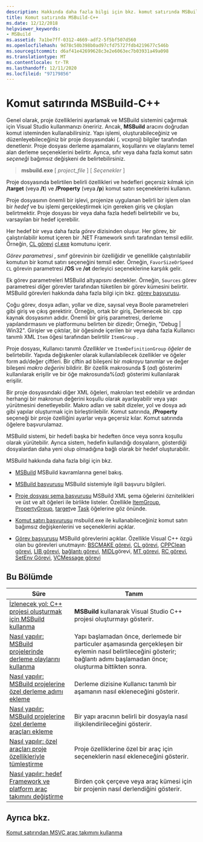 ```yaml
---
description: Hakkında daha fazla bilgi için bkz. komut satırında MSBuild-C++
title: Komut satırında MSBuild-C++
ms.date: 12/12/2018
helpviewer_keywords:
- MSBuild
ms.assetid: 7a1be7ff-0312-4669-adf2-5f5bf507d560
ms.openlocfilehash: 9d78c50b398b0ad97cfd75727fdb4219677c546b
ms.sourcegitcommit: d6af41e42699628c3e2e6063ec7b03931a49a098
ms.translationtype: MT
ms.contentlocale: tr-TR
ms.lasthandoff: 12/11/2020
ms.locfileid: "97179856"
---
```

# <a name="msbuild-on-the-command-line---c"></a>Komut satırında MSBuild-C++

Genel olarak, proje özelliklerini ayarlamak ve MSBuild sistemini çağırmak için Visual Studio kullanmanızı öneririz. Ancak, **MSBuild** aracını doğrudan komut isteminden kullanabilirsiniz. Yapı işlemi, oluşturabileceğiniz ve düzenleyebileceğiniz bir proje dosyasındaki (. vcxproj) bilgiler tarafından denetlenir. Proje dosyası derleme aşamalarını, koşullarını ve olaylarını temel alan derleme seçeneklerini belirtir. Ayrıca, sıfır veya daha fazla komut satırı *seçeneği* bağımsız değişkeni de belirtebilirsiniz.

> **msbuild.exe** [ *project_file* ] [ *Seçenekler* ]

Proje dosyasında belirtilen belirli özellikleri ve hedefleri geçersiz kılmak için **/target** (veya **/t**) ve **/Property** (veya **/p**) komut satırı seçeneklerini kullanın.

Proje dosyasının önemli bir işlevi, projenize uygulanan belirli bir işlem olan bir *hedef* ve bu işlemi gerçekleştirmek için gereken giriş ve çıkışları belirtmektir. Proje dosyası bir veya daha fazla hedefi belirtebilir ve bu, varsayılan bir hedef içerebilir.

Her hedef bir veya daha fazla *görev* dizisinden oluşur. Her görev, bir çalıştırılabilir komut içeren bir .NET Framework sınıfı tarafından temsil edilir. Örneğin, [CL görevi](/visualstudio/msbuild/cl-task) [cl.exe](reference/compiling-a-c-cpp-program.md) komutunu içerir.

*Görev parametresi* , sınıf görevinin bir özelliğidir ve genellikle çalıştırılabilir komutun bir komut satırı seçeneğini temsil eder. Örneğin, `FavorSizeOrSpeed` `CL` görevin parametresi **/OS** ve **/ot** derleyici seçeneklerine karşılık gelir.

Ek görev parametreleri MSBuild altyapısını destekler. Örneğin, `Sources` görev parametresi diğer görevler tarafından tüketilen bir görev kümesini belirtir. MSBuild görevleri hakkında daha fazla bilgi için bkz. [görev başvurusu](/visualstudio/msbuild/msbuild-task-reference).

Çoğu görev, dosya adları, yollar ve dize, sayısal veya Boole parametreleri gibi giriş ve çıkış gerektirir. Örneğin, ortak bir giriş, Derlenecek bir. cpp kaynak dosyasının adıdır. Önemli bir giriş parametresi, derleme yapılandırmasını ve platformunu belirten bir dizedir; Örneğin, "Debug \| Win32". Girişler ve çıktılar, bir öğesinde içerilen bir veya daha fazla Kullanıcı tanımlı XML `Item` öğesi tarafından belirtilir `ItemGroup` .

Proje dosyası, Kullanıcı tanımlı *Özellikler* ve `ItemDefinitionGroup` *öğeler* de belirtebilir. Yapıda değişkenler olarak kullanılabilecek özellikler ve öğeler form adı/değer çiftleri. Bir çiftin ad bileşeni bir *makroyu* tanımlar ve değer bileşeni *makro değerini* bildirir. Bir özellik makrosunda $ (*ad*) gösterimi kullanılarak erişilir ve bir öğe makrosunda%(*ad*) gösterimi kullanılarak erişilir.

Bir proje dosyasındaki diğer XML öğeleri, makroları test edebilir ve ardından herhangi bir makronun değerini koşullu olarak ayarlayabilir veya yapı yürütmesini denetleyebilir. Makro adları ve sabit dizeler, yol ve dosya adı gibi yapılar oluşturmak için birleştirilebilir. Komut satırında, **/Property** seçeneği bir proje özelliğini ayarlar veya geçersiz kılar. Komut satırında öğelere başvurulamaz.

MSBuild sistemi, bir hedefi başka bir hedeften önce veya sonra koşullu olarak yürütebilir. Ayrıca sistem, hedefin kullandığı dosyaların, gösterdiği dosyalardan daha yeni olup olmadığına bağlı olarak bir hedef oluşturabilir.

MSBuild hakkında daha fazla bilgi için bkz.

- [MSBuild](/visualstudio/msbuild/msbuild) MSBuild kavramlarına genel bakış.

- [MSBuild başvurusu](/visualstudio/msbuild/msbuild-reference) MSBuild sistemiyle ilgili başvuru bilgileri.

- [Proje dosyası şema başvurusu](/visualstudio/msbuild/msbuild-project-file-schema-reference) MSBuild XML şema öğelerini öznitelikleri ve üst ve alt öğeleri ile birlikte listeler. Özellikle [ItemGroup](/visualstudio/msbuild/itemgroup-element-msbuild), [PropertyGroup](/visualstudio/msbuild/propertygroup-element-msbuild), [target](/visualstudio/msbuild/target-element-msbuild)ve [Task](/visualstudio/msbuild/task-element-msbuild) öğelerine göz önünde.

- [Komut satırı başvurusu](/visualstudio/msbuild/msbuild-command-line-reference) msbuild.exe ile kullanabileceğiniz komut satırı bağımsız değişkenlerini ve seçeneklerini açıklar.

- [Görev başvurusu](/visualstudio/msbuild/msbuild-task-reference) MSBuild görevlerini açıklar. Özellikle Visual C++ özgü olan bu görevleri unutmayın: [BSCMAKE görevi](/visualstudio/msbuild/bscmake-task), [CL görevi](/visualstudio/msbuild/cl-task), [CPPClean görevi](/visualstudio/msbuild/cppclean-task), [LIB görevi](/visualstudio/msbuild/lib-task), [bağlantı görevi](/visualstudio/msbuild/link-task), [MIDL](/visualstudio/msbuild/midl-task)görevi, [MT görevi](/visualstudio/msbuild/mt-task), [RC görevi](/visualstudio/msbuild/rc-task), [SetEnv Görevi](/visualstudio/msbuild/setenv-task), [VCMessage görevi](/visualstudio/msbuild/vcmessage-task)

## <a name="in-this-section"></a>Bu Bölümde

|Süre|Tanım|
|----------|----------------|
|[İzlenecek yol: C++ projesi oluşturmak için MSBuild kullanma](walkthrough-using-msbuild-to-create-a-visual-cpp-project.md)|**MSBuild** kullanarak Visual Studio C++ projesi oluşturmayı gösterir.|
|[Nasıl yapılır: MSBuild projelerinde derleme olaylarını kullanma](how-to-use-build-events-in-msbuild-projects.md)|Yapı başlamadan önce, derlemede bir particuler aşamasında gerçekleşen bir eylemin nasıl belirtileceğini gösterir; bağlantı adımı başlamadan önce; oluşturma bittikten sonra.|
|[Nasıl yapılır: MSBuild projelerine özel derleme adımı ekleme](how-to-add-a-custom-build-step-to-msbuild-projects.md)|Derleme dizisine Kullanıcı tanımlı bir aşamanın nasıl ekleneceğini gösterir.|
|[Nasıl yapılır: MSBuild projelerine özel derleme araçları ekleme](how-to-add-custom-build-tools-to-msbuild-projects.md)|Bir yapı aracının belirli bir dosyayla nasıl ilişkilendirileceğini gösterir.|
|[Nasıl yapılır: özel araçları proje özellikleriyle tümleştirme](how-to-integrate-custom-tools-into-the-project-properties.md)|Proje özelliklerine özel bir araç için seçeneklerin nasıl ekleneceğini gösterir.|
|[Nasıl yapılır: hedef Framework ve platform araç takımını değiştirme](how-to-modify-the-target-framework-and-platform-toolset.md)|Birden çok çerçeve veya araç kümesi için bir projenin nasıl derlendiğini gösterir.|

## <a name="see-also"></a>Ayrıca bkz.

[Komut satırından MSVC araç takımını kullanma](building-on-the-command-line.md)
